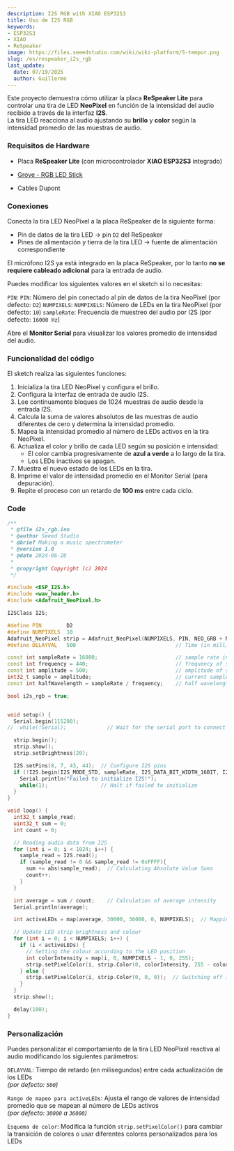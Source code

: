 ```yaml
---
description: I2S RGB with XIAO ESP32S3
title: Uso de I2S RGB
keywords:
- ESP32S3
- XIAO
- ReSpeaker
image: https://files.seeedstudio.com/wiki/wiki-platform/S-tempor.png
slug: /es/respeaker_i2s_rgb
last_update:
  date: 07/19/2025
  author: Guillermo
---
```


Este proyecto demuestra cómo utilizar la placa **ReSpeaker Lite** para controlar una tira de LED **NeoPixel** en función de la intensidad del audio recibido a través de la interfaz **I2S**.  
La tira LED reacciona al audio ajustando su **brillo** y **color** según la intensidad promedio de las muestras de audio.

### Requisitos de Hardware

* Placa **ReSpeaker Lite** (con microcontrolador **XIAO ESP32S3** integrado)  

* [Grove - RGB LED Stick](https://www.seeedstudio.com/Grove-RGB-LED-Stick-10-WS2813-Mini.html)

* Cables Dupont

### Conexiones

Conecta la tira LED NeoPixel a la placa ReSpeaker de la siguiente forma:

* Pin de datos de la tira LED → pin `D2` del ReSpeaker  
* Pines de alimentación y tierra de la tira LED → fuente de alimentación correspondiente  

El micrófono I2S ya está integrado en la placa ReSpeaker, por lo tanto **no se requiere cableado adicional** para la entrada de audio.

Puedes modificar los siguientes valores en el sketch si lo necesitas:

`PIN`: `PIN`: Número del pin conectado al pin de datos de la tira NeoPixel (por defecto: `D2`)
`NUMPIXELS`: `NUMPIXELS`: Número de LEDs en la tira NeoPixel (por defecto: `10`)
`sampleRate`: Frecuencia de muestreo del audio por I2S (por defecto: `16000 Hz`)

Abre el **Monitor Serial** para visualizar los valores promedio de intensidad del audio.

### Funcionalidad del código

El sketch realiza las siguientes funciones:

1. Inicializa la tira LED NeoPixel y configura el brillo.
2. Configura la interfaz de entrada de audio I2S.
3. Lee continuamente bloques de 1024 muestras de audio desde la entrada I2S.
4. Calcula la suma de valores absolutos de las muestras de audio diferentes de cero y determina la intensidad promedio.
5. Mapea la intensidad promedio al número de LEDs activos en la tira NeoPixel.
6. Actualiza el color y brillo de cada LED según su posición e intensidad:
   - El color cambia progresivamente de **azul a verde** a lo largo de la tira.
   - Los LEDs inactivos se apagan.
7. Muestra el nuevo estado de los LEDs en la tira.
8. Imprime el valor de intensidad promedio en el Monitor Serial (para depuración).
9. Repite el proceso con un retardo de **100 ms** entre cada ciclo.

### Code

```cpp
/**
 * @file i2s_rgb.ino
 * @author Seeed Studio
 * @brief Making a music spectrometer
 * @version 1.0
 * @date 2024-06-28
 *
 * @copyright Copyright (c) 2024
 */

#include <ESP_I2S.h>
#include <wav_header.h>
#include <Adafruit_NeoPixel.h>

I2SClass I2S;

#define PIN        D2
#define NUMPIXELS  10
Adafruit_NeoPixel strip = Adafruit_NeoPixel(NUMPIXELS, PIN, NEO_GRB + NEO_KHZ800);
#define DELAYVAL   500                                // Time (in milliseconds) to pause between pixels

const int sampleRate = 16000;                         // sample rate in Hz
const int frequency = 440;                            // frequency of square wave in Hz
const int amplitude = 500;                            // amplitude of square wave
int32_t sample = amplitude;                           // current sample value
const int halfWavelength = sampleRate / frequency;    // half wavelength of square wave

bool i2s_rgb = true;


void setup() {
  Serial.begin(115200);
//  while(!Serial);             // Wait for the serial port to connect

  strip.begin();
  strip.show();
  strip.setBrightness(20);

  I2S.setPins(8, 7, 43, 44);  // Configure I2S pins
  if (!I2S.begin(I2S_MODE_STD, sampleRate, I2S_DATA_BIT_WIDTH_16BIT, I2S_SLOT_MODE_STEREO)){
    Serial.println("Failed to initialize I2S!");
    while(1);                 // Halt if failed to initialize
  }
}

void loop() {
  int32_t sample_read;
  uint32_t sum = 0;
  int count = 0;

  // Reading audio data from I2S
  for (int i = 0; i < 1024; i++) {
    sample_read = I2S.read();
    if (sample_read != 0 && sample_read != 0xFFFF){
      sum += abs(sample_read);  // Calculating Absolute Value Sums
      count++;
    }
  }

  int average = sum / count;    // Calculation of average intensity
  Serial.println(average);

  int activeLEDs = map(average, 30000, 36000, 0, NUMPIXELS);  // Mapping average to LED quantity, value to map, value current range, value target range after mapping

  // Update LED strip brightness and colour
  for (int i = 0; i < NUMPIXELS; i++) {
    if (i < activeLEDs) {
      // Setting the colour according to the LED position
      int colorIntensity = map(i, 0, NUMPIXELS - 1, 0, 255);
      strip.setPixelColor(i, strip.Color(0, colorIntensity, 255 - colorIntensity));  // Transition from blue to green
    } else {
      strip.setPixelColor(i, strip.Color(0, 0, 0));  // Switching off inactive LEDs
    }
  }
  strip.show();

  delay(100);
}
```

### Personalización

Puedes personalizar el comportamiento de la tira LED NeoPixel reactiva al audio modificando los siguientes parámetros:

`DELAYVAL`: Tiempo de retardo (en milisegundos) entre cada actualización de los LEDs  
  *(por defecto: `500`)*

`Rango de mapeo para activeLEDs`: Ajusta el rango de valores de intensidad promedio que se mapean al número de LEDs activos  
  *(por defecto: `30000` a `36000`)*

`Esquema de color`: Modifica la función `strip.setPixelColor()` para cambiar la transición de colores o usar diferentes colores personalizados para los LEDs

